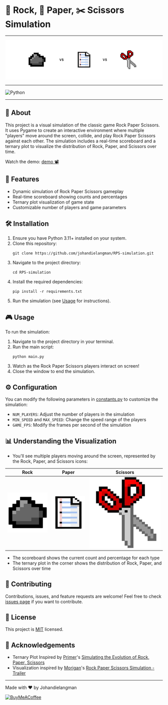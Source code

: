 # 🗿 Rock, 📄 Paper, ✂️ Scissors Simulation

***

![Rock Paper Scissors Banner](docs/banner.png)

***

![Python](https://img.shields.io/badge/python-3670A0?style=for-the-badge&logo=python&logoColor=ffdd54)

***

## 📜 About

This project is a visual simulation of the classic game Rock Paper Scissors. It uses Pygame to create an interactive environment where multiple "players" move around the screen, collide, and play Rock Paper Scissors against each other. The simulation includes a real-time scoreboard and a ternary plot to visualize the distribution of Rock, Paper, and Scissors over time.

Watch the demo: [demo 📽](docs/demo.mp4)

## 🚀 Features

- Dynamic simulation of Rock Paper Scissors gameplay
- Real-time scoreboard showing counts and percentages
- Ternary plot visualization of game state
- Customizable number of players and game parameters

## 🛠️ Installation

1. Ensure you have Python 3.11+ installed on your system.
2. Clone this repository:
   ```
   git clone https://github.com/johandielangman/RPS-simulation.git
   ```
3. Navigate to the project directory:
   ```
   cd RPS-simulation
   ```
4. Install the required dependencies:
   ```
   pip install -r requirements.txt
   ```
5. Run the simulation (see [Usage](#-usage) for instructions).

## 🎮 Usage

To run the simulation:

1. Navigate to the project directory in your terminal.
2. Run the main script:
   ```
   python main.py
   ```
3. Watch as the Rock Paper Scissors players interact on screen!
4. Close the window to end the simulation.

## ⚙️ Configuration

You can modify the following parameters in [constants.py](constants.py) to customize the simulation:

- `NUM_PLAYERS`: Adjust the number of players in the simulation
- `MIN_SPEED` and `MAX_SPEED`: Change the speed range of the players
- `GAME_FPS`: Modify the frames per second of the simulation

## 📊 Understanding the Visualization

- You'll see multiple players moving around the screen, represented by the Rock, Paper, and Scissors icons:


| Rock | Paper | Scissors |
|------|-------|----------|
| ![resources/bmp/rock.bmp](resources/bmp/rock.bmp) | ![resources/bmp/paper.bmp](resources/bmp/paper.bmp) | ![resources/bmp/scissors.bmp](resources/bmp/scissors.bmp) |


- The scoreboard shows the current count and percentage for each type
- The ternary plot in the corner shows the distribution of Rock, Paper, and Scissors over time

## 🤝 Contributing

Contributions, issues, and feature requests are welcome! Feel free to check [issues page](https://github.com/Johandielangman/RPS-simulation/issues) if you want to contribute.

## 📝 License

This project is [MIT](https://choosealicense.com/licenses/mit/) licensed.

## 🙏 Acknowledgements

- Ternary Plot Inspired by [Primer](https://www.youtube.com/@PrimerBlobs)'s [Simulating the Evolution of Rock, Paper, Scissors](https://youtu.be/tCoEYFbDVoI)
- Visualization inspired by [Morigan](https://www.youtube.com/@morigan2770)'s [Rock Paper Scissors Simulation - Trailer](https://youtu.be/plOQ7n8VXNw)

---

Made with ❤️ by Johandielangman

[![BuyMeACoffee](https://img.shields.io/badge/Buy_Me_A_Coffee-FFDD00?style=for-the-badge&logo=buy-me-a-coffee&logoColor=black)](https://buymeacoffee.com/johanlangman)